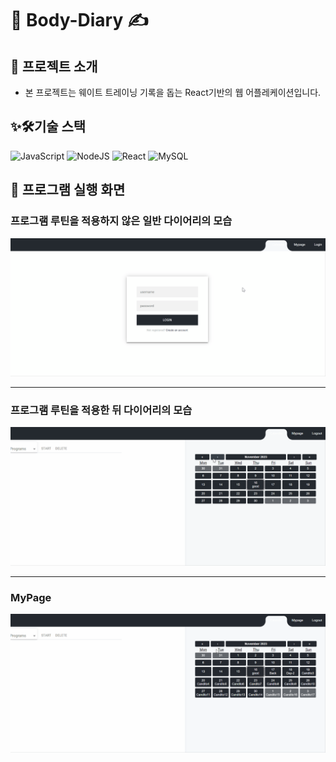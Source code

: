 # 💪 Body-Diary ✍

## 📒 프로젝트 소개

- 본 프로젝트는 웨이트 트레이닝 기록을 돕는 React기반의 웹 어플레케이션입니다.


✨🛠기술 스택
---
![JavaScript](https://img.shields.io/badge/javascript-%23323330.svg?style=for-the-badge&logo=javascript&logoColor=%23F7DF1E)
![NodeJS](https://img.shields.io/badge/node.js-6DA55F?style=for-the-badge&logo=node.js&logoColor=white)
![React](https://img.shields.io/badge/react-%2320232a.svg?style=for-the-badge&logo=react&logoColor=%2361DAFB)
![MySQL](https://img.shields.io/badge/mysql-%2300f.svg?style=for-the-badge&logo=mysql&logoColor=white)

🚀 프로그램 실행 화면
---
### 프로그램 루틴을 적용하지 않은 일반 다이어리의 모습
![실행화면-1](/public/Animation3.gif)

---
### 프로그램 루틴을 적용한 뒤 다이어리의 모습
![실행화면-2](/public/Animation4.gif)

---
### MyPage
![실행화면-3](/public/Animation5.gif)
